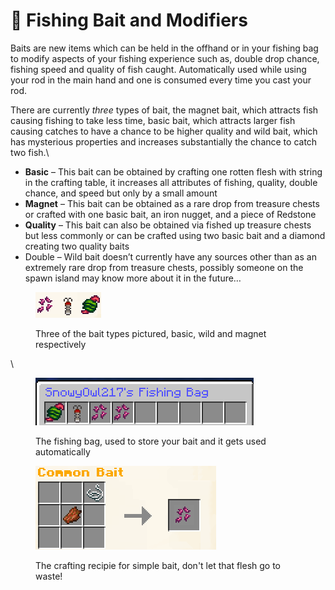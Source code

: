 # 🧲 Fishing Bait and Modifiers

Baits are new items which can be held in the offhand or in your fishing bag to modify aspects of your fishing experience such as, double drop chance, fishing speed and quality of fish caught. Automatically used while using your rod in the main hand and one is consumed every time you cast your rod.

There are currently _three_ types of bait, the magnet bait, which attracts fish causing fishing to take less time, basic bait, which attracts larger fish causing catches to have a chance to be higher quality and wild bait, which has mysterious properties and increases substantially the chance to catch two fish.\


* **Basic** – This bait can be obtained by crafting one rotten flesh with string in the crafting table, it increases all attributes of fishing, quality, double chance, and speed but only by a small amount
* **Magnet** – This bait can be obtained as a rare drop from treasure chests or crafted with one basic bait, an iron nugget, and a piece of Redstone
* **Quality** – This bait can also be obtained via fished up treasure chests but less commonly or can be crafted using two basic bait and a diamond creating two quality baits
* Double – Wild bait doesn’t currently have any sources other than as an extremely rare drop from treasure chests, possibly someone on the spawn island may know more about it in the future…

<figure><img src="../../.gitbook/assets/image (14).png" alt=""><figcaption><p>Three of the bait types pictured, basic, wild and magnet respectively</p></figcaption></figure>

\


<figure><img src="../../.gitbook/assets/image.png" alt=""><figcaption><p>The fishing bag, used to store your bait and it gets used automatically</p></figcaption></figure>

<figure><img src="../../.gitbook/assets/image (16).png" alt=""><figcaption><p>The crafting recipie for simple bait, don't let that flesh go to waste!</p></figcaption></figure>
